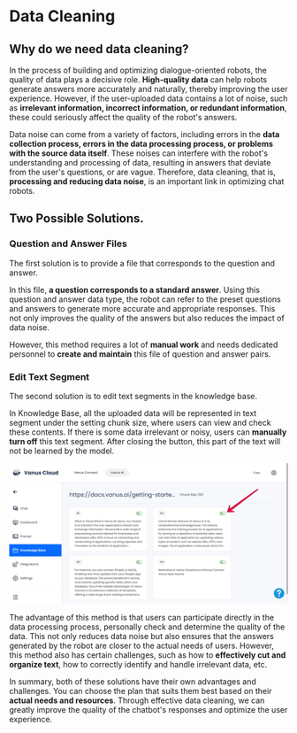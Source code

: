 # Data Cleaning
## Why do we need data cleaning?
In the process of building and optimizing dialogue-oriented robots, the quality of data plays a decisive role. **High-quality data** can help robots generate answers more accurately and naturally, thereby improving the user experience. However, if the user-uploaded data contains a lot of noise, such as **irrelevant information, incorrect information, or redundant information**, these could seriously affect the quality of the robot's answers.

Data noise can come from a variety of factors, including errors in the **data collection process, errors in the data processing process, or problems with the source data itself**. These noises can interfere with the robot's understanding and processing of data, resulting in answers that deviate from the user's questions, or are vague. Therefore, data cleaning, that is, **processing and reducing data noise**, is an important link in optimizing chat robots.


## Two Possible Solutions. 
### Question and Answer Files
The first solution is to provide a file that corresponds to the question and answer. 

In this file, **a question corresponds to a standard answer**. Using this question and answer data type, the robot can refer to the preset questions and answers to generate more accurate and appropriate responses. This not only improves the quality of the answers but also reduces the impact of data noise. 

However, this method requires a lot of **manual work** and needs dedicated personnel to **create and maintain** this file of question and answer pairs.

### Edit Text Segment
The second solution is to edit text segments in the knowledge base. 

In Knowledge Base, all the uploaded data will be represented in text segment under the setting chunk size, where users can view and check these contents. If there is some data irrelevant or noisy, users can **manually turn off** this text segment. After closing the button, this part of the text will not be learned by the model.  

![Turn off](knowledge_off.webp)

The advantage of this method is that users can participate directly in the data processing process, personally check and determine the quality of the data. This not only reduces data noise but also ensures that the answers generated by the robot are closer to the actual needs of users. However, this method also has certain challenges, such as how to **effectively cut and organize text**, how to correctly identify and handle irrelevant data, etc.

In summary, both of these solutions have their own advantages and challenges. You can choose the plan that suits them best based on their **actual needs and resources**. Through effective data cleaning, we can greatly improve the quality of the chatbot's responses and optimize the user experience.
